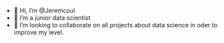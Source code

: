 - 👋 Hi, I’m @Jeremcoul
- 👀 I’m a junior data scientist
- 💞️ I’m looking to collaborate on all projects about data science in oder to improve my level.

<!---
Jeremcoul/Jeremcoul is a ✨ special ✨ repository because its `README.md` (this file) appears on your GitHub profile.
You can click the Preview link to take a look at your changes.
--->
